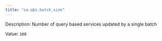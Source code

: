 ```yaml
---
title: "sa.qbs.batch_size"
---
```


Description: Number of query based services updated by a single batch

Value: `100`